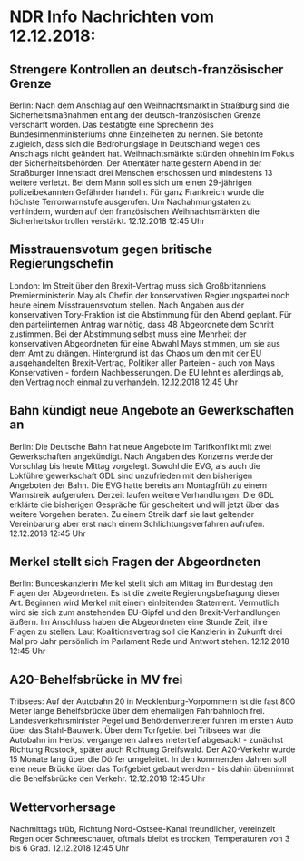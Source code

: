 # NDR Info Nachrichten vom 12.12.2018:


## Strengere Kontrollen an deutsch-französischer Grenze
Berlin: Nach dem Anschlag auf den Weihnachtsmarkt in Straßburg sind die Sicherheitsmaßnahmen entlang der deutsch-französischen Grenze verschärft worden. Das bestätigte eine Sprecherin des Bundesinnenministeriums ohne Einzelheiten zu nennen. Sie betonte zugleich, dass sich die Bedrohungslage in Deutschland wegen des Anschlags nicht geändert hat. Weihnachtsmärkte stünden ohnehin im Fokus der Sicherheitsbehörden. Der Attentäter hatte gestern Abend in der Straßburger Innenstadt drei Menschen erschossen und mindestens 13 weitere verletzt. Bei dem Mann soll es sich um einen 29-jährigen polizeibekannten Gefährder handeln. Für ganz Frankreich wurde die höchste Terrorwarnstufe ausgerufen. Um Nachahmungstaten zu verhindern, wurden auf den französischen Weihnachtsmärkten die Sicherheitskontrollen verstärkt. 12.12.2018 12:45 Uhr 

## Misstrauensvotum gegen britische Regierungschefin
London:	Im Streit über den Brexit-Vertrag muss sich Großbritanniens Premierministerin May als Chefin der konservativen Regierungspartei noch heute einem Misstrauensvotum stellen. Nach Angaben aus der konservativen Tory-Fraktion ist die Abstimmung für den Abend geplant. Für den parteiinternen Antrag war nötig, dass 48 Abgeordnete dem Schritt zustimmen. Bei der Abstimmung selbst muss eine Mehrheit der konservativen Abgeordneten für eine Abwahl Mays stimmen, um sie aus dem Amt zu drängen. Hintergrund ist das Chaos um den mit der EU ausgehandelten Brexit-Vertrag, Politiker aller Parteien - auch von Mays Konservativen - fordern Nachbesserungen. Die EU lehnt es allerdings ab, den Vertrag noch einmal zu verhandeln. 12.12.2018 12:45 Uhr 

## Bahn kündigt neue Angebote an Gewerkschaften an
Berlin:	Die Deutsche Bahn hat neue Angebote im Tarifkonflikt mit zwei Gewerkschaften angekündigt. Nach Angaben des Konzerns werde der Vorschlag bis heute Mittag vorgelegt. Sowohl die EVG, als auch die Lokführergewerkschaft GDL sind unzufrieden mit den bisherigen Angeboten der Bahn. Die EVG hatte bereits am Montagfrüh zu einem Warnstreik aufgerufen. Derzeit laufen weitere Verhandlungen. Die GDL erklärte die bisherigen Gespräche für gescheitert und will jetzt über das weitere Vorgehen beraten. Zu einem Streik darf sie laut geltender Vereinbarung aber erst nach einem Schlichtungsverfahren aufrufen. 12.12.2018 12:45 Uhr 

## Merkel stellt sich Fragen der Abgeordneten
Berlin: Bundeskanzlerin Merkel stellt sich am Mittag im Bundestag den Fragen der Abgeordneten. Es ist die zweite Regierungsbefragung dieser Art. Beginnen wird Merkel mit einem einleitenden Statement. Vermutlich wird sie sich zum anstehenden EU-Gipfel und den Brexit-Verhandlungen äußern. Im Anschluss haben die Abgeordneten eine Stunde Zeit, ihre Fragen zu stellen. Laut Koalitionsvertrag soll die Kanzlerin in Zukunft drei Mal pro Jahr persönlich im Parlament Rede und Antwort stehen. 12.12.2018 12:45 Uhr 

## A20-Behelfsbrücke in MV frei
Tribsees: Auf der Autobahn 20 in Mecklenburg-Vorpommern ist die fast 800 Meter lange Behelfsbrücke über dem ehemaligen Fahrbahnloch frei. Landesverkehrsminister Pegel und Behördenvertreter fuhren im ersten Auto über das Stahl-Bauwerk. Über dem Torfgebiet bei Tribsees war die Autobahn im Herbst vergangenen Jahres metertief abgesackt - zunächst Richtung Rostock, später auch Richtung Greifswald. Der A20-Verkehr wurde 15 Monate lang über die Dörfer umgeleitet. In den kommenden Jahren soll eine neue Brücke über das Torfgebiet gebaut werden - bis dahin übernimmt die Behelfsbrücke den Verkehr. 12.12.2018 12:45 Uhr 

## Wettervorhersage
Nachmittags trüb, Richtung Nord-Ostsee-Kanal freundlicher, vereinzelt Regen oder Schneeschauer, oftmals bleibt es trocken, Temperaturen von 3 bis 6 Grad. 12.12.2018 12:45 Uhr 
